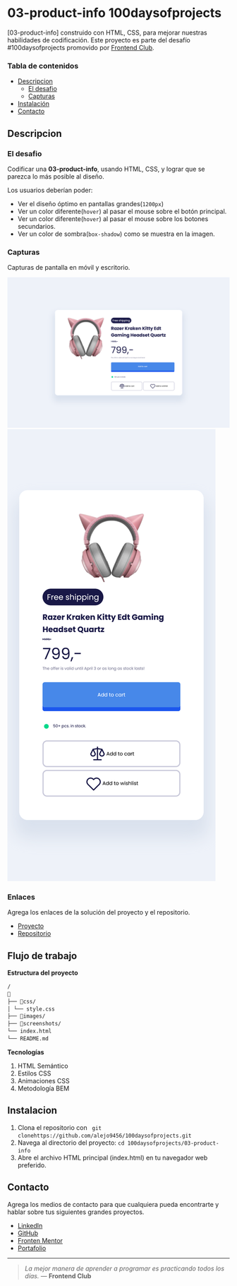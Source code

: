 # 03-product-info 100daysofprojects

[03-product-info] construido con HTML, CSS, para mejorar nuestras habilidades de codificación. Este proyecto es parte del desafío #100daysofprojects promovido por [Frontend Club](https://www.facebook.com/frontendclubfb).

### Tabla de contenidos

- [Descripcion](#descripcion)
  - [El desafio](#el-desafio)
  - [Capturas](#capturas)
- [Instalación](#instalación)
- [Contacto](#contacto)

## Descripcion

### El desafio

Codificar una **03-product-info**, usando HTML, CSS, y lograr que se parezca lo más posible al diseño.

Los usuarios deberían poder:

- Ver el diseño óptimo en pantallas grandes(`1200px`)
- Ver un color diferente(`hover`) al pasar el mouse sobre el botón principal.
- Ver un color diferente(`hover`) al pasar el mouse sobre los botones secundarios.
- Ver un color de sombra(`box-shadow`) como se muestra en la imagen.
### Capturas

Capturas de pantalla en móvil y escritorio.

![Captura-desktop](./screenshots/desktop.png)
![Captura-mobile](./screenshots/mobile.png)

### Enlaces

Agrega los enlaces de la solución del proyecto y el repositorio.

- [Proyecto](https://03-productinfo.vercel.app/)
- [Repositorio](https://github.com/alejo9456/100daysofprojects/tree/main/03-product-info)

## Flujo de trabajo

**Estructura del proyecto**

```txt
/
📂
├── 📂css/
│ └── style.css
├── 📂images/
├── 📂screenshots/
└── index.html
└── README.md
```

**Tecnologías**

1. HTML Semántico
2. Estilos CSS
3. Animaciones CSS
4. Metodología BEM


## Instalacion

1. Clona el repositorio con ` git clonehttps://github.com/alejo9456/100daysofprojects.git`
2. Navega al directorio del proyecto: `cd 100daysofprojects/03-product-info`
3. Abre el archivo HTML principal (index.html) en tu navegador web preferido.


## Contacto

Agrega los medios de contacto para que cualquiera pueda encontrarte y hablar sobre tus siguientes grandes proyectos.

- [LinkedIn](https://www.linkedin.com/in/alejandro-villanueva-fernandez/)
- [GitHub](https://github.com/alejo9456)
- [Fronten Mentor](https://www.frontendmentor.io/profile/alejo9456)
- [Portafolio](https://alejo-dev.vercel.app/)
---

> _La mejor manera de aprender a programar es practicando todos los días._ — **Frontend Club**